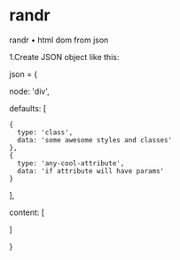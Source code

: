 # randr
randr • html dom from json

1.Create JSON object like this:

json = {

  node: 'div', <!-- any node. 'div' is default if no node -->
  
  defaults: [
  
    {
      type: 'class',
      data: 'some awesome styles and classes'
    },
    {
      type: 'any-cool-attribute',
      data: 'if attribute will have params'
    }
    
  ],
  
  content: [ <!-- array of nodes, alone node or text content -->
    
  ]
  
}
